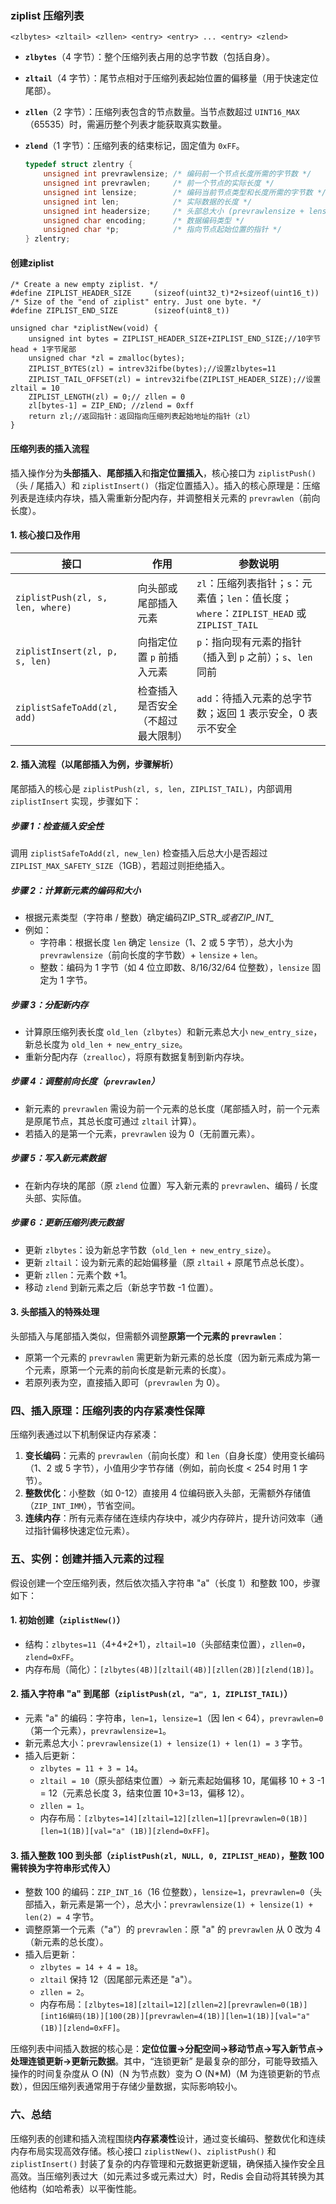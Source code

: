 ### ziplist 压缩列表

```
<zlbytes> <zltail> <zllen> <entry> <entry> ... <entry> <zlend>
```

- **`zlbytes`**（4 字节）：整个压缩列表占用的总字节数（包括自身）。

- **`zltail`**（4 字节）：尾节点相对于压缩列表起始位置的偏移量（用于快速定位尾部）。

- **`zllen`**（2 字节）：压缩列表包含的节点数量。当节点数超过 `UINT16_MAX`（65535）时，需遍历整个列表才能获取真实数量。

- **``zlend``**（1 字节）：压缩列表的结束标记，固定值为 `0xFF`。

  ```c
  typedef struct zlentry {
      unsigned int prevrawlensize; /* 编码前一个节点长度所需的字节数 */
      unsigned int prevrawlen;     /* 前一个节点的实际长度 */
      unsigned int lensize;        /* 编码当前节点类型和长度所需的字节数 */
      unsigned int len;            /* 实际数据的长度 */
      unsigned int headersize;     /* 头部总大小 (prevrawlensize + lensize) */
      unsigned char encoding;      /* 数据编码类型 */
      unsigned char *p;            /* 指向节点起始位置的指针 */
  } zlentry;
  ```

#### 创建ziplist

```
/* Create a new empty ziplist. */
#define ZIPLIST_HEADER_SIZE     (sizeof(uint32_t)*2+sizeof(uint16_t))
/* Size of the "end of ziplist" entry. Just one byte. */
#define ZIPLIST_END_SIZE        (sizeof(uint8_t))

unsigned char *ziplistNew(void) {
    unsigned int bytes = ZIPLIST_HEADER_SIZE+ZIPLIST_END_SIZE;//10字节head + 1字节尾部
    unsigned char *zl = zmalloc(bytes);
    ZIPLIST_BYTES(zl) = intrev32ifbe(bytes);//设置zlbytes=11
    ZIPLIST_TAIL_OFFSET(zl) = intrev32ifbe(ZIPLIST_HEADER_SIZE);//设置zltail = 10
    ZIPLIST_LENGTH(zl) = 0;// zllen = 0
    zl[bytes-1] = ZIP_END; //zlend = 0xff
    return zl;//返回指针：返回指向压缩列表起始地址的指针（zl）
}
```

#### 压缩列表的插入流程

插入操作分为**头部插入**、**尾部插入**和**指定位置插入**，核心接口为 `ziplistPush()`（头 / 尾插入）和 `ziplistInsert()`（指定位置插入）。插入的核心原理是：压缩列表是连续内存块，插入需重新分配内存，并调整相关元素的 `prevrawlen`（前向长度）。

#### 1. 核心接口及作用

| 接口                             | 作用                               | 参数说明                                                     |
| -------------------------------- | ---------------------------------- | ------------------------------------------------------------ |
| `ziplistPush(zl, s, len, where)` | 向头部或尾部插入元素               | `zl`：压缩列表指针；`s`：元素值；`len`：值长度；`where`：`ZIPLIST_HEAD` 或 `ZIPLIST_TAIL` |
| `ziplistInsert(zl, p, s, len)`   | 向指定位置 `p` 前插入元素          | `p`：指向现有元素的指针（插入到 `p` 之前）；`s`、`len` 同前  |
| `ziplistSafeToAdd(zl, add)`      | 检查插入是否安全（不超过最大限制） | `add`：待插入元素的总字节数；返回 1 表示安全，0 表示不安全   |

#### 2. 插入流程（以尾部插入为例，步骤解析）

尾部插入的核心是 `ziplistPush(zl, s, len, ZIPLIST_TAIL)`，内部调用 `ziplistInsert` 实现，步骤如下：

##### 步骤 1：检查插入安全性

调用 `ziplistSafeToAdd(zl, new_len)` 检查插入后总大小是否超过 `ZIPLIST_MAX_SAFETY_SIZE`（1GB），若超过则拒绝插入。

##### 步骤 2：计算新元素的编码和大小

- 根据元素类型（字符串 / 整数）确定编码ZIP_STR_*或者ZIP_INT_*
- 例如：
  - 字符串：根据长度 `len` 确定 `lensize`（1、2 或 5 字节），总大小为 `prevrawlensize`（前向长度的字节数）+ `lensize` + `len`。
  - 整数：编码为 1 字节（如 4 位立即数、8/16/32/64 位整数），`lensize` 固定为 1 字节。

##### 步骤 3：分配新内存

- 计算原压缩列表长度 `old_len`（`zlbytes`）和新元素总大小 `new_entry_size`，新总长度为 `old_len + new_entry_size`。
- 重新分配内存（`zrealloc`），将原有数据复制到新内存块。

##### 步骤 4：调整前向长度（`prevrawlen`）

- 新元素的 `prevrawlen` 需设为前一个元素的总长度（尾部插入时，前一个元素是原尾节点，其总长度可通过 `zltail` 计算）。
- 若插入的是第一个元素，`prevrawlen` 设为 0（无前置元素）。

##### 步骤 5：写入新元素数据

- 在新内存块的尾部（原 `zlend` 位置）写入新元素的 `prevrawlen`、编码 / 长度头部、实际值。

##### 步骤 6：更新压缩列表元数据

- 更新 `zlbytes`：设为新总字节数（`old_len + new_entry_size`）。
- 更新 `zltail`：设为新元素的起始偏移量（原 `zltail` + 原尾节点总长度）。
- 更新 `zllen`：元素个数 +1。
- 移动 `zlend` 到新元素之后（新总字节数 -1 位置）。

#### 3. 头部插入的特殊处理

头部插入与尾部插入类似，但需额外调整**原第一个元素的 `prevrawlen`**：

- 原第一个元素的 `prevrawlen` 需更新为新元素的总长度（因为新元素成为第一个元素，原第一个元素的前向长度是新元素的长度）。
- 若原列表为空，直接插入即可（`prevrawlen` 为 0）。

### 四、插入原理：压缩列表的内存紧凑性保障

压缩列表通过以下机制保证内存紧凑：

1. **变长编码**：元素的 `prevrawlen`（前向长度）和 `len`（自身长度）使用变长编码（1、2 或 5 字节），小值用少字节存储（例如，前向长度 < 254 时用 1 字节）。
2. **整数优化**：小整数（如 0-12）直接用 4 位编码嵌入头部，无需额外存储值（`ZIP_INT_IMM`），节省空间。
3. **连续内存**：所有元素存储在连续内存块中，减少内存碎片，提升访问效率（通过指针偏移快速定位元素）。

### 五、实例：创建并插入元素的过程

假设创建一个空压缩列表，然后依次插入字符串 "a"（长度 1）和整数 100，步骤如下：

#### 1. 初始创建（`ziplistNew()`）

- 结构：`zlbytes=11`（4+4+2+1），`zltail=10`（头部结束位置），`zllen=0`，`zlend=0xFF`。
- 内存布局（简化）：`[zlbytes(4B)][zltail(4B)][zllen(2B)][zlend(1B)]`。

#### 2. 插入字符串 "a" 到尾部（`ziplistPush(zl, "a", 1, ZIPLIST_TAIL)`）

- 元素 "a" 的编码：字符串，`len=1`，`lensize=1`（因 len < 64），`prevrawlen=0`（第一个元素），`prevrawlensize=1`。
- 新元素总大小：`prevrawlensize(1) + lensize(1) + len(1) = 3` 字节。
- 插入后更新：
  - `zlbytes = 11 + 3 = 14`。
  - `zltail = 10`（原头部结束位置）→ 新元素起始偏移 10，尾偏移 10 + 3 -1 = 12（元素总长度 3，结束位置 10+3=13，偏移 12）。
  - `zllen = 1`。
  - 内存布局：`[zlbytes=14][zltail=12][zllen=1][prevrawlen=0(1B)][len=1(1B)][val="a" (1B)][zlend=0xFF]`。

#### 3. 插入整数 100 到头部（`ziplistPush(zl, NULL, 0, ZIPLIST_HEAD)`，整数 100 需转换为字符串形式传入）

- 整数 100 的编码：`ZIP_INT_16`（16 位整数），`lensize=1`，`prevrawlen=0`（头部插入，新元素是第一个），总大小：`prevrawlensize(1) + lensize(1) + len(2) = 4` 字节。
- 调整原第一个元素（"a"）的 `prevrawlen`：原 "a" 的 `prevrawlen` 从 0 改为 4（新元素的总长度）。
- 插入后更新：
  - `zlbytes = 14 + 4 = 18`。
  - `zltail` 保持 12（因尾部元素还是 "a"）。
  - `zllen = 2`。
  - 内存布局：`[zlbytes=18][zltail=12][zllen=2][prevrawlen=0(1B)][int16编码(1B)][100(2B)][prevrawlen=4(1B)][len=1(1B)][val="a" (1B)][zlend=0xFF]`。

压缩列表中间插入数据的核心是：**定位位置→分配空间→移动节点→写入新节点→处理连锁更新→更新元数据**。其中，“连锁更新” 是最复杂的部分，可能导致插入操作的时间复杂度从 O (N)（N 为节点数）变为 O (N*M)（M 为连锁更新的节点数），但因压缩列表通常用于存储少量数据，实际影响较小。

### 六、总结

压缩列表的创建和插入流程围绕**内存紧凑性**设计，通过变长编码、整数优化和连续内存布局实现高效存储。核心接口 `ziplistNew()`、`ziplistPush()` 和 `ziplistInsert()` 封装了复杂的内存管理和元数据更新逻辑，确保插入操作安全且高效。当压缩列表过大（如元素过多或元素过大）时，Redis 会自动将其转换为其他结构（如哈希表）以平衡性能。